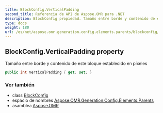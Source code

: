 ```yaml
---
title: BlockConfig.VerticalPadding
second_title: Referencia de API de Aspose.OMR para .NET
description: BlockConfig propiedad. Tamaño entre borde y contenido de este bloque establecido en píxeles
type: docs
weight: 180
url: /es/net/aspose.omr.generation.config.elements.parents/blockconfig/verticalpadding/
---
```

## BlockConfig.VerticalPadding property

Tamaño entre borde y contenido de este bloque establecido en píxeles

```csharp
public int VerticalPadding { get; set; }
```

### Ver también

* class [BlockConfig](../)
* espacio de nombres [Aspose.OMR.Generation.Config.Elements.Parents](../../blockconfig/)
* asamblea [Aspose.OMR](../../../)



